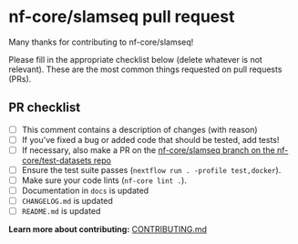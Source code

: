 # nf-core/slamseq pull request

Many thanks for contributing to nf-core/slamseq!

Please fill in the appropriate checklist below (delete whatever is not relevant).
These are the most common things requested on pull requests (PRs).

## PR checklist

- [ ] This comment contains a description of changes (with reason)
- [ ] If you've fixed a bug or added code that should be tested, add tests!
- [ ] If necessary, also make a PR on the [nf-core/slamseq branch on the nf-core/test-datasets repo](https://github.com/nf-core/test-datasets/pull/new/nf-core/slamseq)
- [ ] Ensure the test suite passes (`nextflow run . -profile test,docker`).
- [ ] Make sure your code lints (`nf-core lint .`).
- [ ] Documentation in `docs` is updated
- [ ] `CHANGELOG.md` is updated
- [ ] `README.md` is updated

**Learn more about contributing:** [CONTRIBUTING.md](https://github.com/nf-core/slamseq/tree/master/.github/CONTRIBUTING.md)
